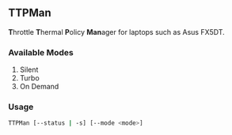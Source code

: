 ## TTPMan
**T**hrottle **T**hermal **P**olicy **Man**ager for laptops such as Asus FX5DT.

### Available Modes
1. Silent
2. Turbo
3. On Demand

### Usage

```bash
TTPMan [--status | -s] [--mode <mode>]
```